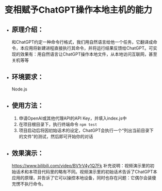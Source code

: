 # 变相赋予ChatGPT操作本地主机的能力

- ## 原理介绍：
    和ChatGPT约定一种命令行格式，我们用自然语言给他一个任务，它翻译成命令，本应用将新建进程直接执行其命令，并将运行结果反馈给ChatGPT。可实现的效果有：用自然语言让ChatGPT操作本地文件，从本地访问互联网，甚至关机等等

- ## 环境要求：
    Node.js

- ## 使用方法：
    1. 申请OpenAI或其他代理API的API Key，并填入index.js中
    2. 在项目根目录下，执行终端命令 ```npm test```
    3. 项目启动后将因初始话术的设定，ChatGPT会执行一个“列出当前目录下的文件”的测试，然后即可开始你的对话
- ## 效果演示：
    https://www.bilibili.com/video/BV1rV4y1Q7Fk
    补充说明：视频演示里的初始话术和本项目代码里的略有不同。视频演示里的初始话术告诉了ChatGPT本应用的原理，并告诉了它可以操控本地设备，同时也存在问题：它偶尔会装傻充愣不执行命令。

